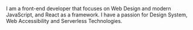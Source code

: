 I am a front-end developer that focuses on Web Design and modern JavaScript, and React as a framework. I have a passion for Design System, Web Accessibility and Serverless Technologies.

